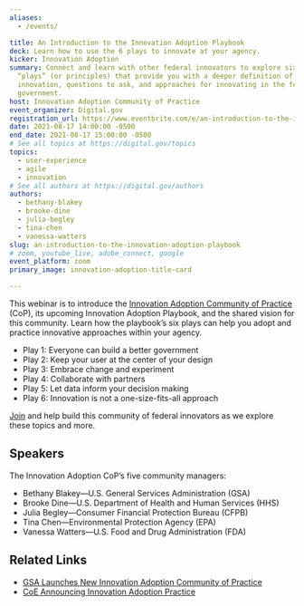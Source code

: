 ```yaml
---
aliases:
  - /events/

title: An Introduction to the Innovation Adoption Playbook
deck: Learn how to use the 6 plays to innovate at your agency.
kicker: Innovation Adoption
summary: Connect and learn with other federal innovators to explore six key
  “plays” (or principles) that provide you with a deeper definition of
  innovation, questions to ask, and approaches for innovating in the federal
  government.
host: Innovation Adoption Community of Practice
event_organizer: Digital.gov
registration_url: https://www.eventbrite.com/e/an-introduction-to-the-innovation-adoption-playbook-tickets-165260192685
date: 2021-08-17 14:00:00 -0500
end_date: 2021-08-17 15:00:00 -0500
# See all topics at https://digital.gov/topics
topics:
  - user-experience
  - agile
  - innovation
# See all authors at https://digital.gov/authors
authors:
  - bethany-blakey
  - brooke-dine
  - julia-begley
  - tina-chen
  - vanessa-watters
slug: an-introduction-to-the-innovation-adoption-playbook
# zoom, youtube_live, adobe_connect, google
event_platform: zoom
primary_image: innovation-adoption-title-card

---
```


This webinar is to introduce the [Innovation Adoption Community of Practice](https://digital.gov/communities/innovation-adoption/) (CoP), its upcoming Innovation Adoption Playbook, and the shared vision for this community. Learn how the playbook’s six plays can help you adopt and practice innovative approaches within your agency.

* Play 1: Everyone can build a better government
* Play 2: Keep your user at the center of your design
* Play 3: Embrace change and experiment
* Play 4: Collaborate with partners
* Play 5: Let data inform your decision making
* Play 6: Innovation is not a one-size-fits-all approach

[Join](https://digital.gov/communities/innovation-adoption/) and help build this community of federal innovators as we explore these topics and more.

## Speakers

The Innovation Adoption CoP’s five community managers:

* Bethany Blakey—U.S. General Services Administration (GSA)
* Brooke Dine—U.S. Department of Health and Human Services (HHS)
* Julia Begley—Consumer Financial Protection Bureau (CFPB)
* Tina Chen—Environmental Protection Agency (EPA)
* Vanessa Watters—U.S. Food and Drug Administration (FDA)

## Related Links

* [GSA Launches New Innovation Adoption Community of Practice](https://digital.gov/2021/07/08/gsa-launches-new-innovation-adoption-community-of-practice/)
* [CoE Announcing Innovation Adoption Practice](https://www.gsa.gov/blog/2021/07/08/coe-announcing-innovation-adoption-practice)
